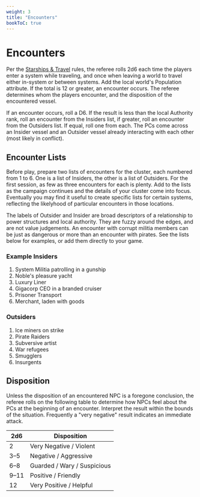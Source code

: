 ```yaml
---
weight: 3
title: "Encounters"
bookToC: true
---
```


# Encounters

Per the [Starships & Travel](/chapters/Rules-for-Play/starships-travel) rules, the referee rolls 2d6 each time the players enter a system while traveling, and once when leaving a world to travel either in-system or between systems. Add the local world's Population attribute. If the total is 12 or greater, an encounter occurs. The referee determines whom the players encounter, and the disposition of the encountered vessel.

If an encounter occurs, roll a D6. If the result is less than the local Authority rank, roll an encounter from the Insiders list, if greater, roll an encounter from the Outsiders list. If equal, roll one from each. The PCs come across an Insider vessel and an Outsider vessel already interacting with each other (most likely in conflict).

## Encounter Lists
Before play, prepare two lists of encounters for the cluster, each numbered from 1 to 6. One is a list of Insiders, the other is a list of Outsiders. For the first session, as few as three encounters for each is plenty. Add to the lists as the campaign continues and the details of your cluster come into focus. Eventually you may find it useful to create specific lists for certain systems, reflecting the likelyhood of particular encounters in those locations.

The labels of Outsider and Insider are broad descriptors of a relationship to power structures and local authority. They are fuzzy around the edges, and are not value judgements. An encounter with corrupt militia members can be just as dangerous or more than an encounter with pirates. See the lists below for examples, or add them directly to your game.

### Example Insiders
1. System Militia patrolling in a gunship
2. Noble's pleasure yacht
3. Luxury Liner
4. Gigacorp CEO in a branded cruiser
5. Prisoner Transport
6. Merchant, laden with goods

### Outsiders
1. Ice miners on strike
2. Pirate Raiders
3. Subversive artist
4. War refugees
5. Smugglers
6. Insurgents

## Disposition
Unless the disposition of an encountered NPC is a foregone conclusion, the referee rolls on the following table to determine how NPCs feel about the PCs at the beginning of an encounter. Interpret the result within the bounds of the situation. Frequently a "very negative" result indicates an immediate attack.

| 2d6 | Disposition |
|-----|-------------|
| 2 | Very Negative / Violent |
| 3–5 | Negative / Aggressive |
| 6–8 | Guarded / Wary / Suspicious |
| 9–11 | Positive / Friendly |
| 12 | Very Positive / Helpful |



